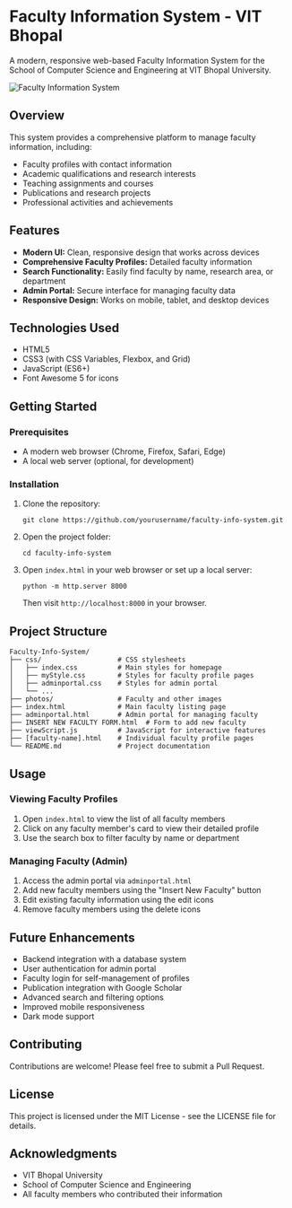 # Faculty Information System - VIT Bhopal

A modern, responsive web-based Faculty Information System for the School of Computer Science and Engineering at VIT Bhopal University.

![Faculty Information System](photos/vit1.jpg)

## Overview

This system provides a comprehensive platform to manage faculty information, including:

- Faculty profiles with contact information
- Academic qualifications and research interests
- Teaching assignments and courses
- Publications and research projects
- Professional activities and achievements

## Features

- **Modern UI:** Clean, responsive design that works across devices
- **Comprehensive Faculty Profiles:** Detailed faculty information
- **Search Functionality:** Easily find faculty by name, research area, or department
- **Admin Portal:** Secure interface for managing faculty data
- **Responsive Design:** Works on mobile, tablet, and desktop devices

## Technologies Used

- HTML5
- CSS3 (with CSS Variables, Flexbox, and Grid)
- JavaScript (ES6+)
- Font Awesome 5 for icons

## Getting Started

### Prerequisites

- A modern web browser (Chrome, Firefox, Safari, Edge)
- A local web server (optional, for development)

### Installation

1. Clone the repository:
   ```
   git clone https://github.com/yourusername/faculty-info-system.git
   ```

2. Open the project folder:
   ```
   cd faculty-info-system
   ```

3. Open `index.html` in your web browser or set up a local server:
   ```
   python -m http.server 8000
   ```
   Then visit `http://localhost:8000` in your browser.

## Project Structure

```
Faculty-Info-System/
├── css/                   # CSS stylesheets
│   ├── index.css          # Main styles for homepage
│   ├── myStyle.css        # Styles for faculty profile pages
│   ├── adminportal.css    # Styles for admin portal
│   └── ...
├── photos/                # Faculty and other images
├── index.html             # Main faculty listing page
├── adminportal.html       # Admin portal for managing faculty
├── INSERT NEW FACULTY FORM.html  # Form to add new faculty
├── viewScript.js          # JavaScript for interactive features
├── [faculty-name].html    # Individual faculty profile pages
└── README.md              # Project documentation
```

## Usage

### Viewing Faculty Profiles

1. Open `index.html` to view the list of all faculty members
2. Click on any faculty member's card to view their detailed profile
3. Use the search box to filter faculty by name or department

### Managing Faculty (Admin)

1. Access the admin portal via `adminportal.html`
2. Add new faculty members using the "Insert New Faculty" button
3. Edit existing faculty information using the edit icons
4. Remove faculty members using the delete icons

## Future Enhancements

- Backend integration with a database system
- User authentication for admin portal
- Faculty login for self-management of profiles
- Publication integration with Google Scholar
- Advanced search and filtering options
- Improved mobile responsiveness
- Dark mode support

## Contributing

Contributions are welcome! Please feel free to submit a Pull Request.

## License

This project is licensed under the MIT License - see the LICENSE file for details.

## Acknowledgments

- VIT Bhopal University
- School of Computer Science and Engineering
- All faculty members who contributed their information
